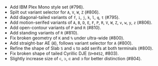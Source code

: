  * Add IBM Plex Mono style set (#796).
 * Spilt out variant selector for `A`, `V`, `W`, `Z` (#806).
 * Add diagonal-tailed variants of `f`, `i`, `j`, `k`, `l`, `q`, `t` (#795).
 * Add motion-serifed variants of `A`, `B`, `D`, `E`, `F`, `P`, `R`, `V`, `W`, `Z`, `v`, `w`, `y`, `z` (#806).
 * Add open-contour variants of `P` and `R` (#810).
 * Add standing variants of `R` (#810).
 * Fix broken geometry of `K` and `%` under ultra-wide (#800).
 * Add straight-bar AE (`Æ`), follows variant selector for `A` (#800).
 * Refine the shape of Slab `S` and `s` to add serifs at both terminals (#800).
 * Fix broken shape of tailed Cyrillic DJE (`U+0452`, #803).
 * Slightly increase size of `⊂`, `⊃`, `⊏` and `⊐` for better distinction (#804).
